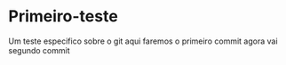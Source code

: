 # Primeiro-teste
Um teste especifico sobre o git
aqui faremos o primeiro commit agora vai
segundo commit